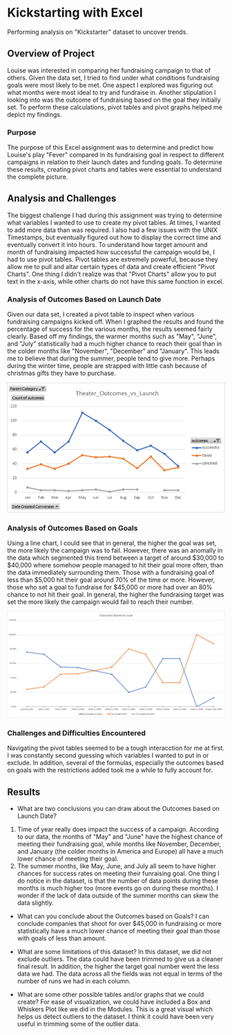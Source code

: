 # Kickstarting with Excel
Performing analysis on "Kickstarter" dataset to uncover trends.

## Overview of Project
Louise was interested in comparing her fundraising campaign to that of others. Given the data set, I tried to find under what conditions fundraising goals were most likely to be met. One aspect I explored was figuring out what months were most ideal to try and fundraise in. Another stipulation I looking into was the outcome of fundraising based on the goal they initially set. To perform these calculations, pivot tables and pivot graphs helped me depict my findings.

### Purpose
The purpose of this Excel assignment was to determine and predict how Louise's play "Fever" compared in its fundraising goal in respect to different campaigns in relation to their launch dates and funding goals. To determine these results, creating pivot charts and tables were essential to understand the complete picture.

## Analysis and Challenges
The biggest challenge I had during this assignment was trying to determine what variables I wanted to use to create my pivot tables. At times, I wanted to add more data than was required. I also had a few issues with the UNIX Timestamps, but eventually figured out how to display the correct time and eventually convert it into hours. To understand how target amount and month of fundraising impacted how successful the campaign would be, I had to use pivot tables. Pivot tables are extremely powerful, because they allow me to pull and altar certain types of data and create efficient "Pivot Charts". One thing I didn't realize was that "Pivot Charts" allow you to put text in the x-axis, while other charts do not have this same function in excel.

### Analysis of Outcomes Based on Launch Date
Given our data set, I created a pivot table to inspect when various fundraising campaigns kicked off. When I graphed the results and found the percentage of success for the various months, the results seemed fairly clearly. Based off my findings, the warmer months such as "May", "June", and "July" statistically had a much higher chance to reach their goal than in the colder months like "November", "December" and "January". This leads me to believe that during the summer, people tend to give more. Perhaps during the winter time, people are strapped with little cash because of christmas gifts they have to purchase.

![Outcomes Based on Date](resources/Theater_Outcomes_vs_Launch.png)


### Analysis of Outcomes Based on Goals
Using a line chart, I could see that in general, the higher the goal was set, the more likely the campaign was to fail. However, there was an anomally in the data which segmented this trend between a target of around $30,000 to $40,000 where somehow people managed to hit their goal more often, than the data immediately surrounding them. Those with a fundraising goal of less than $5,000 hit their goal around 70% of the time or more. However, those who set a goal to fundraise for $45,000 or more had over an 80% chance to not hit their goal. In general, the higher the fundraising target was set the more likely the campaign would fail to reach their number.

![Outcomes Based on Date](resources/Outcomes_vs_Goals.png)

### Challenges and Difficulties Encountered
Navigating the pivot tables seemed to be a tough interacction for me at first. I was constantly second guessing which variables I wanted to put in or exclude. In addition, several of the formulas, especially the outcomes based on goals with the restrictions added took me a while to fully account for.

## Results
- What are two conclusions you can draw about the Outcomes based on Launch Date?
1) Time of year really does impact the success of a campaign. According to our data, the months of "May" and "June" have the highest chance of meeting their fundraising goal, while months like November, December, and January (the colder months in America and Europe) all have a much lower chance of meeting their goal.
2) The summer months, like May, June, and July all seem to have higher chances for success rates on meeting their funraising goal. One thing I do notice in the dataset, is that the number of data points during these months is much higher too (more events go on during these months). I wonder if the lack of data outside of the summer months can skew the data slightly.

- What can you conclude about the Outcomes based on Goals?
I can conclude companies that shoot for over $45,000 in fundraising or more statistically have a much lower chance of meeting their goal than those with goals of less than amount.

- What are some limitations of this dataset?
In this dataset, we did not exclude outliers. The data could have been trimmed to give us a cleaner final result. In addition, the higher the target goal number went the less data we had. The data across all the fields was not equal in terms of the number of runs we had in each column.

- What are some other possible tables and/or graphs that we could create?
For ease of visualization, we could have included a Box and Whiskers Plot like we did in the Modules. This is a great visual which helps us detect outliers to the dataset. I think it could have been very useful in trimming some of the outlier data.
